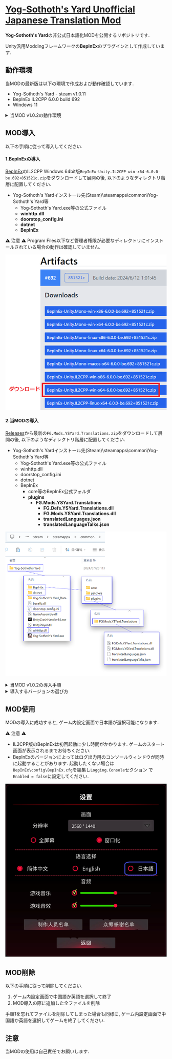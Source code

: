 # [Yog-Sothoth's Yard Unofficial Japanese Translation Mod](https://github.com/fronsglaciei/ysytrans/releases)

**Yog-Sothoth's Yard**の非公式日本語化MODを公開するリポジトリです.

Unity汎用Moddingフレームワークの**BepInEx**のプラグインとして作成しています.

## 動作環境

当MODの最新版は以下の環境で作成および動作確認しています.

* Yog-Sothoth's Yard - steam v1.0.11
* BepInEx IL2CPP 6.0.0 build 692
* Windows 11

<details>
<summary>当MOD v1.0.2の動作環境</summary>

<ul>
  <li>"Yog-Sothoth's Yard - steam 2024/06/28版"</li>
  <li>"BepInEx 5.4.23.2"</li>
  <li>"Windows 11"</li>
</ul>

</details>

## MOD導入

以下の手順に従って導入してください.

#### 1.BepInExの導入

[BepInEx](https://builds.bepinex.dev/projects/bepinex_be)のIL2CPP Windows 64bit版`BepInEx-Unity.IL2CPP-win-x64-6.0.0-be.692+851521c.zip`をダウンロードして展開の後, 以下のようなディレクトリ階層に配置してください.

* Yog-Sothoth's Yardインストール先(Steam)\steamapps\common\Yog-Sothoth's Yard等
  * Yog-Sothoth's Yard.exe等の公式ファイル
  * **winhttp.dll**
  * **doorstop_config.ini**
  * **dotnet**
  * **BepInEx**

⚠ 注意 ⚠
Program Files以下など管理者権限が必要なディレクトリにインストールされている場合の動作は確認していません.

![BepInExのダウンロード](assets/00_download.png "BepInExのダウンロード")

#### 2.当MODの導入

[Releases](https://github.com/fronsglaciei/YSYMod.Translations/releases)から最新の`FG.Mods.YSYard.Translations.zip`をダウンロードして展開の後, 以下のようなディレクトリ階層に配置してください.

* Yog-Sothoth's Yardインストール先(Steam)\steamapps\common\Yog-Sothoth's Yard等
  * Yog-Sothoth's Yard.exe等の公式ファイル
  * winhttp.dll
  * doorstop_config.ini
  * dotnet
  * BepInEx
    * core等のBepInEx公式フォルダ
    * **plugins**
      * **FG.Mods.YSYard.Translations**
        * **FG.Defs.YSYard.Translations.dll**
        * **FG.Mods.YSYard.Translations.dll**
        * **translatedLanguages.json**
        * **translatedLanguageTalks.json**

![ファイルの配置](assets/00_directory.png "ファイルの配置")

<details>
<summary>当MOD v1.0.2の導入手順</summary>
<h4 id="1bepinexの導入-1">1.BepInExの導入<a class="anchorjs-link " href="#1bepinexの導入-1" aria-label="Anchor" data-anchorjs-icon="" style="font: 1em / 1 anchorjs-icons; padding-left: 0.375em;"></a></h4>
<p>
  <a href="https://github.com/BepInEx/BepInEx/releases">BepInEx</a>のIL2CPP Windows 64bit版<code class="language-plaintext highlighter-rouge">BepInEx_win_x64_5.4.23.2.zip</code>をダウンロードして展開の後, 以下のようなディレクトリ階層に配置してください.
</p>

<ul>
  <li>Yog-Sothoth’s Yardインストール先(Steam)\steamapps\common\Yog-Sothoth’s Yard等
    <ul>
      <li>Yog-Sothoth’s Yard.exe等の公式ファイル</li>
      <li><strong>winhttp.dll</strong></li>
      <li><strong>doorstop_config.ini</strong></li>
      <li><strong>BepInEx</strong></li>
    </ul>
  </li>
</ul>

<p>⚠ 注意 ⚠
Program Files以下など管理者権限が必要なディレクトリにインストールされている場合の動作は確認していません.</p>

<h4 id="2当modの導入">2.当MODの導入<a class="anchorjs-link " href="2当modの導入-1" aria-label="Anchor" data-anchorjs-icon="" style="font: 1em / 1 anchorjs-icons; padding-left: 0.375em;"></a></h4>

<p><a href="https://github.com/fronsglaciei/YSYMod.Translations/releases">Releases</a>からv1.0.2の<code class="language-plaintext highlighter-rouge">FG.Mods.YSYard.Translations.zip</code>をダウンロードして展開の後, 以下のようなディレクトリ階層に配置してください.</p>

<ul>
  <li>Yog-Sothoth’s Yardインストール先(Steam)\steamapps\common\Yog-Sothoth’s Yard等
    <ul>
      <li>Yog-Sothoth’s Yard.exe等の公式ファイル</li>
      <li>winhttp.dll</li>
      <li>doorstop_config.ini</li>
      <li>BepInEx
        <ul>
          <li>core等のBepInEx公式フォルダ</li>
          <li><strong>plugins</strong>
            <ul>
              <li><strong>FG.Mods.YSYard.Translations</strong>
                <ul>
                  <li><strong>FG.Defs.YSYard.Translations.dll</strong></li>
                  <li><strong>FG.Mods.YSYard.Translations.dll</strong></li>
                  <li><strong>translatedLanguages.json</strong></li>
                  <li><strong>translatedLanguageTalks.json</strong></li>
                </ul>
              </li>
            </ul>
          </li>
        </ul>
      </li>
    </ul>
  </li>
</ul>
<p><img src="assets/00_directory_old.png" alt="ファイルの配置" title="ファイルの配置"></p>
</details>

<details>
<summary>導入するバージョンの選び方</summary>
<p>
ゲーム本体のバージョンが最新の場合, 当MOD<a href="#1bepinexの導入">最新版の導入手順</a>に従ってください.
</p>
<p>
ゲーム本体のバージョンがわからない場合, インストールされたディレクトリの構成を確認し, <code class="language-plaintext highlighter-rouge">GameAssembly.dll</code>が<code class="language-plaintext highlighter-rouge">Yog-Sothoth's Yard.exe</code>と同じ階層に存在する場合は, 当MOD<a href="#1bepinexの導入">最新版の導入手順</a>に従ってください. 存在しない場合, 当MOD<a href="#1bepinexの導入-1">v1.0.2の導入手順</a>に従ってください.
</p>
</details>

## MOD使用

MODの導入に成功すると, ゲーム内設定画面で日本語が選択可能になります.

⚠ 注意 ⚠

* IL2CPP版のBepInExは初回起動に少し時間がかかります. ゲームのスタート画面が表示されるまでお待ちください.
* BepInExのバージョンによってはログ出力用のコンソールウィンドウが同時に起動することがあります. 起動したくない場合は`BepInEx\config\BepInEx.cfg`を編集し`Logging.Console`セクション
で`Enabled = false`に設定してください.

![設定画面](assets/01_settings.png "設定画面")

## MOD削除

以下の手順に従って削除してください.

1. ゲーム内設定画面で中国語か英語を選択して終了
2. MOD導入の際に追加した全ファイルを削除

手順1を忘れてファイルを削除してしまった場合も同様に, ゲーム内設定画面で中国語か英語を選択してゲームを終了してください.

## 注意

当MODの使用は自己責任でお願いします.
